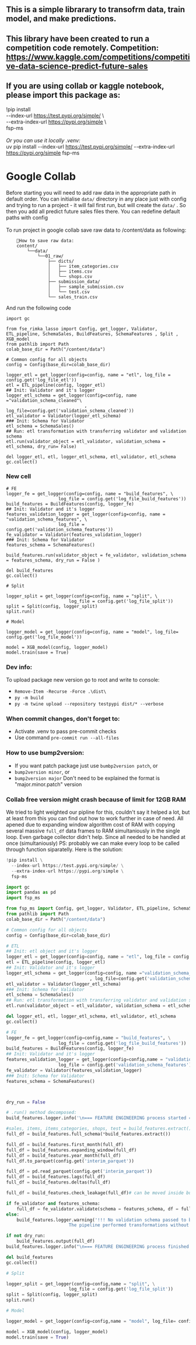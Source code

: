 This is a simple librarary to transofrm data, train model, and make predictions. 
----
This library have been created to run a competition code remotely. Competition: https://www.kaggle.com/competitions/competitive-data-science-predict-future-sales
----
If you are using collab or kaggle notebook, please import this package as:
---
!pip install \
  --index-url https://test.pypi.org/simple/ \\\
  --extra-index-url https://pypi.org/simple \\\
  fsp-ms
</br></br>*Or you can use it locally .venv:*
</br>uv pip install --index-url https://test.pypi.org/simple/ --extra-index-url https://pypi.org/simple fsp-ms


# Google Collab
Before starting you will need to add raw data in the appropriate path in default order. You can initialise `data/` directory in any place just with config and trying to run a project - it will fail first run, but will create the `data/` . So then you add all predict future sales files there. You can redefine default paths with config
</br></br>
To run project in google collab save raw data to /content/data as following:
```
    🐢How to save raw data:
    content/
        └──data/
            └──01_raw/
                ├── dicts/
                │   ├── item_categories.csv
                │   ├── items.csv
                │   └── shops.csv
                ├── submission_data/
                │   ├── sample_submission.csv
                │   └── test.csv
                └── sales_train.csv
```
And run the following code
```
import gc

from fse_rimka_lasso import Config, get_logger, Validator, ETL_pipeline, SchemaSales, BuildFeatures, SchemaFeatures , Split , XGB_model
from pathlib import Path
colab_base_dir = Path("/content/data")

# Common config for all objects
config = Config(base_dir=colab_base_dir)

logger_etl = get_logger(config=config, name = "etl", log_file = config.get('log_file_etl'))
etl = ETL_pipeline(config, logger_etl)
## Init: Validator and it's logger
logger_etl_schema = get_logger(config=config, name ="validation_schema_cleaned"\
                              , log_file=config.get('validation_schema_cleaned'))
etl_validator = Validator(logger_etl_schema)
### Init: Schema for Validator
etl_schema = SchemaSales()
## Run: etl transformation with transferring validator and validation schema
etl.run(validator_object = etl_validator, validation_schema = etl_schema, dry_run= False)

del logger_etl, etl, logger_etl_schema, etl_validator, etl_schema
gc.collect()
```
### New cell
```
# FE
logger_fe = get_logger(config=config, name = "build_features", \
                    log_file = config.get('log_file_build_features'))
build_features = BuildFeatures(config, logger_fe)
## Init: Validator and it's logger
features_validation_logger = get_logger(config=config, name = "validation_schema_features", \
                    log_file = config.get('validation_schema_features'))
fe_validator = Validator(features_validation_logger)
### Init: Schema for Validator
features_schema = SchemaFeatures()

build_features.run(validator_object = fe_validator, validation_schema = features_schema, dry_run = False )

del build_features
gc.collect()

# Split

logger_split = get_logger(config=config, name = "split", \
                        log_file = config.get('log_file_split'))
split = Split(config, logger_split)
split.run()

# Model

logger_model = get_logger(config=config, name = "model", log_file= config.get('log_file_model'))

model = XGB_model(config, logger_model)
model.train(save = True)

```


### Dev info:
To upload package new version go to root and write to console:
 - `Remove-Item -Recurse -Force .\dist\`
 - `py -m build`
 - `py -m twine upload --repository testpypi dist/* --verbose`


### When commit changes, don't forget to:
 - Activate .venv to pass pre-commit checks
 - Use command `pre-commit run --all-files`

### How to use bump2version:
 - If you want patch package just use `bumbp2version patch`, or
 - `bump2version minor`, or
 - `bump2version major`
Don't need to be explained the format is "major.minor.patch" version



### Collab free version might crash because of limit for 12GB RAM
We tried to light weighted our pipline for this, couldn't say it helped a lot, but at least from this you can find out how to work further in case of need. All apened due to expanding window algorithm cost of RAM with copying several massive `full_df` data frames to RAM simultaniously in the single loop. Even garbage collector didn't help. Since all needed to be handled at once (simultaniously)
PS: probably we can make every loop to be called through function siparatelly.
Here is the solution:

```python
!pip install \
  --index-url https://test.pypi.org/simple/ \
  --extra-index-url https://pypi.org/simple \
  fsp-ms
```
```python
import gc
import pandas as pd
import fsp_ms
```
```python
from fsp_ms import Config, get_logger, Validator, ETL_pipeline, SchemaSales, BuildFeatures, SchemaFeatures , Split , XGB_model
from pathlib import Path
colab_base_dir = Path("/content/data")

# Common config for all objects
config = Config(base_dir=colab_base_dir)
```
```python
# ETL
## Init: etl object and it's logger
logger_etl = get_logger(config=config, name = "etl", log_file = config.get('log_file_etl'))
etl = ETL_pipeline(config, logger_etl)
## Init: Validator and it's logger
logger_etl_schema = get_logger(config=config, name ="validation_schema_cleaned"\
                                , log_file=config.get('validation_schema_cleaned'))
etl_validator = Validator(logger_etl_schema)
### Init: Schema for Validator
etl_schema = SchemaSales()
## Run: etl transformation with transferring validator and validation schema
etl.run(validator_object = etl_validator, validation_schema = etl_schema, dry_run= False)

del logger_etl, etl, logger_etl_schema, etl_validator, etl_schema
gc.collect()

```
```python
# FE
logger_fe = get_logger(config=config,name = "build_features", \
                    log_file = config.get('log_file_build_features'))
build_features = BuildFeatures(config, logger_fe)
## Init: Validator and it's logger
features_validation_logger = get_logger(config=config,name = "validation_schema_features", \
                    log_file = config.get('validation_schema_features'))
fe_validator = Validator(features_validation_logger)
### Init: Schema for Validator
features_schema = SchemaFeatures()



dry_run = False
```
```python
# .run() method decomposed:
build_features.logger.info('\n=== FEATURE ENGINEERING process started ===\n')

#sales, items, items_categories, shops, test = build_features.extract()
full_df = build_features.full_schema(*build_features.extract())

full_df = build_features.first_month(full_df)
full_df = build_features.expanding_window(full_df)
full_df = build_features.year_month(full_df)
full_df.to_parquet(config.get('interim_parquet'))

```
```python
full_df = pd.read_parquet(config.get('interim_parquet'))
full_df = build_features.lags(full_df)
full_df = build_features.deltas(full_df)

full_df = build_features.check_leakage(full_df)# can be moved inside build_features.output() or build_features.transform()

if fe_validator and features_schema:
    full_df = fe_validator.validate(schema = features_schema, df = full_df, scheme_name='feaures_engineering')
else:
    build_features.logger.warning('!!! No validation schema passed to build_features pipeline\
                        The pipeline performed transformations without validation.')

if not dry_run:
    build_features.output(full_df)
build_features.logger.info("\n=== FEATURE ENGINEERING process finished ===\n\n\n\n\n")
```

```python
del build_features
gc.collect()
```
```python
# Split

logger_split = get_logger(config=config,name = "split", \
                        log_file = config.get('log_file_split'))
split = Split(config, logger_split)
split.run()

# Model

logger_model = get_logger(config=config,name = "model", log_file= config.get('log_file_model'))

model = XGB_model(config, logger_model)
model.train(save = True)
```
